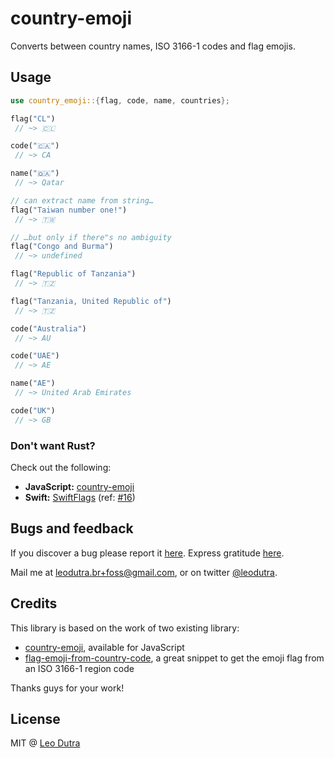 # country-emoji

Converts between country names, ISO 3166-1 codes and flag emojis.

## Usage

```rust
use country_emoji::{flag, code, name, countries};

flag("CL")
 // ~> 🇨🇱

code("🇨🇦")
 // ~> CA

name("🇶🇦")
 // ~> Qatar

// can extract name from string…
flag("Taiwan number one!")
 // ~> 🇹🇼

// …but only if there"s no ambiguity
flag("Congo and Burma")
 // ~> undefined

flag("Republic of Tanzania")
 // ~> 🇹🇿

flag("Tanzania, United Republic of")
 // ~> 🇹🇿

code("Australia")
 // ~> AU

code("UAE")
 // ~> AE

name("AE")
 // ~> United Arab Emirates

code("UK")
 // ~> GB
```

### Don't want Rust?

Check out the following:

* **JavaScript:** [country-emoji](https://github.com/meeDamian/country-emoji)
* **Swift:** [SwiftFlags](https://github.com/BubiDevs/SwiftFlags) (ref: [#16](https://github.com/meeDamian/country-emoji/issues/16))

## Bugs and feedback

If you discover a bug please report it [here](https://github.com/leodutra/country-emoji/issues/new). Express gratitude [here](https://patreon.com/leodutra).

Mail me at leodutra.br+foss@gmail.com, or on twitter [@leodutra](http://twitter.com/leodutra).

## Credits

This library is based on the work of two existing library:

* [country-emoji](https://github.com/meeDamian/country-emoji/blob/master/src/lib.js), available for JavaScript
* [flag-emoji-from-country-code](https://github.com/bendodson/flag-emoji-from-country-code), a great snippet to get the emoji flag from an ISO 3166-1 region code

Thanks guys for your work!

## License

MIT @ [Leo Dutra](https://github.com/leodutra)